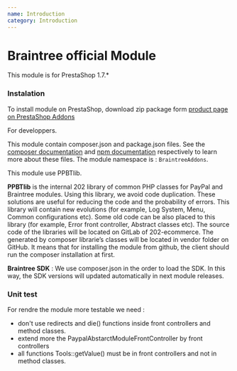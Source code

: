 ```yaml
---
name: Introduction
category: Introduction
---
```



Braintree official Module
=======================

This module is for PrestaShop 1.7.*

### Instalation

To install module on PrestaShop, download zip package form [product page on PrestaShop Addons][addons]

For developpers.

This module contain composer.json and package.json files.
See the [composer documentation][composer-doc] and [npm documentation][npm-doc] respectively to learn more about these files.
The module namespace is : `BraintreeAddons`.

This module use PPBTlib.

**PPBTlib** is the internal 202 library of common PHP classes for PayPal and
Braintree modules. Using this library, we avoid code duplication. These solutions are 
useful for reducing the code and the probability of errors. This library
will contain new evolutions (for example, Log System, Menu, Common
configurations etc). Some old code can be also placed to this library (for
example, Error front controller, Abstract classes etc).
The source code of the libraries will be located on GitLab of 202-ecommerce.
The generated by composer librarie’s classes will be located in vendor folder on
GitHub. It means that for installing the module from github, the client should
run the composer installation at first.

**Braintree SDK** :
We use composer.json in the order to load the SDK. In this way, the SDK
versions will updated automatically in next module releases.

### Unit test

For rendre the module more testable we need : 
- don't use redirects and die() functions inside front controllers and method classes. 
- extend more the PaypalAbstarctModuleFrontController by front controllers
- all functions Tools::getValue() must be in front controllers and not in method classes.


[composer-doc]: https://getcomposer.org/doc/04-schema.md
[addons]: https://addons.prestashop.com/en/481-payment
[npm-doc]: https://docs.npmjs.com/
